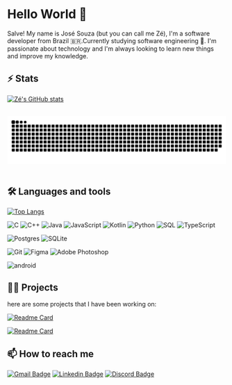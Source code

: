 # Hello World 👋

Salve! My name is José Souza (but you can call me Zé), I'm a software developer from Brazil 🇧🇷️.Currently studying software engineering  🚀. I'm passionate about technology and I'm always looking to learn new things and improve my knowledge.

## ⚡️ Stats

[![Zé's GitHub stats](https://github-readme-stats.vercel.app/api?username=JoseEdSouza&show_icons=true&theme=transparent&border_radius=10&count_private=true)](https://github.com/JoseEdSouza/JoseEdSouza)

<div align="center">
    <br>
    <img alt="snake eating my contributions" src="https://raw.githubusercontent.com/JoseEdSouza/JoseEdSouza/output/github-contribution-grid-snake.svg" />
    <br/><br/>
</div>

## 🛠️ Languages and tools

[![Top Langs](https://github-readme-stats.vercel.app/api/top-langs/?username=JoseEdsouza&theme=transparent&show_icons=true&hide_progress=false&border_radius=10&layout=donut-vertical)](https://github.com/JoseEdSouza/JoseEdSouza)

![C](https://img.shields.io/badge/c-%2300599C.svg?style=for-the-badge&logo=c&logoColor=white)
![C++](https://img.shields.io/badge/c++-%2300599C.svg?style=for-the-badge&logo=c%2B%2B&logoColor=white)
![Java](https://img.shields.io/badge/java-%23ED8B00.svg?style=for-the-badge&logo=openjdk&logoColor=white)
![JavaScript](https://img.shields.io/badge/javascript-%23323330.svg?style=for-the-badge&logo=javascript&logoColor=%23F7DF1E)
![Kotlin](https://img.shields.io/badge/kotlin-%237F52FF.svg?style=for-the-badge&logo=kotlin&logoColor=white)
![Python](https://img.shields.io/badge/python-3670A0?style=for-the-badge&logo=python&logoColor=ffdd54)
![SQL](https://img.shields.io/badge/sql-%2300f.svg?style=for-the-badge&logo=sqlite&logoColor=white)
![TypeScript](https://img.shields.io/badge/typescript-%23007ACC.svg?style=for-the-badge&logo=typescript&logoColor=white)

![Postgres](https://img.shields.io/badge/postgres-%23316192.svg?style=for-the-badge&logo=postgresql&logoColor=white)
![SQLite](https://img.shields.io/badge/sqlite-%2307405e.svg?style=for-the-badge&logo=sqlite&logoColor=white)

![Git](https://img.shields.io/badge/git-%23F05033.svg?style=for-the-badge&logo=git&logoColor=white)
![Figma](https://img.shields.io/badge/figma-%23F24E1E.svg?style=for-the-badge&logo=figma&logoColor=white)
![Adobe Photoshop](https://img.shields.io/badge/adobe%20photoshop-%2331A8FF.svg?style=for-the-badge&logo=adobe%20photoshop&logoColor=white)

![android](https://img.shields.io/badge/android-%233DDC84.svg?style=for-the-badge&logo=android&logoColor=white)

## 👨‍💻 Projects

here are some projects that I have been working on:

[![Readme Card](https://github-readme-stats.vercel.app/api/pin/?username=JoseEdSouza&repo=finesup&theme=transparent&border_radius=10)](https://github.com/JoseEdSouza/finesup)

[![Readme Card](https://github-readme-stats.vercel.app/api/pin/?username=JoseEdSouza&repo=simpletask&theme=transparent&border_radius=10)](https://github.com/JoseEdSouza/simpletask)

## 📫 How to reach me

[![Gmail Badge](https://img.shields.io/badge/-Jose%20Souza-6633cc?style=flat-square&logo=Gmail&logoColor=white&link=mailto:joseedsouza.dev@gmail.com)](mailto:joseedsouza.dev@gmail.com)
[![Linkedin Badge](https://img.shields.io/badge/-Jose%20Souza-6633cc?style=flat-square&logo=Linkedin&logoColor=white&link=https://www.linkedin.com/in/dev-jose-souza)](https://www.linkedin.com/in/dev-jose-souza)
[![Discord Badge](https://img.shields.io/badge/-Jose%20Souza-6633cc?style=flat-square&logo=Discord&logoColor=white&link=https://discord.com/users/1191439457396740118)](https://discord.com/users/1191439457396740118)
